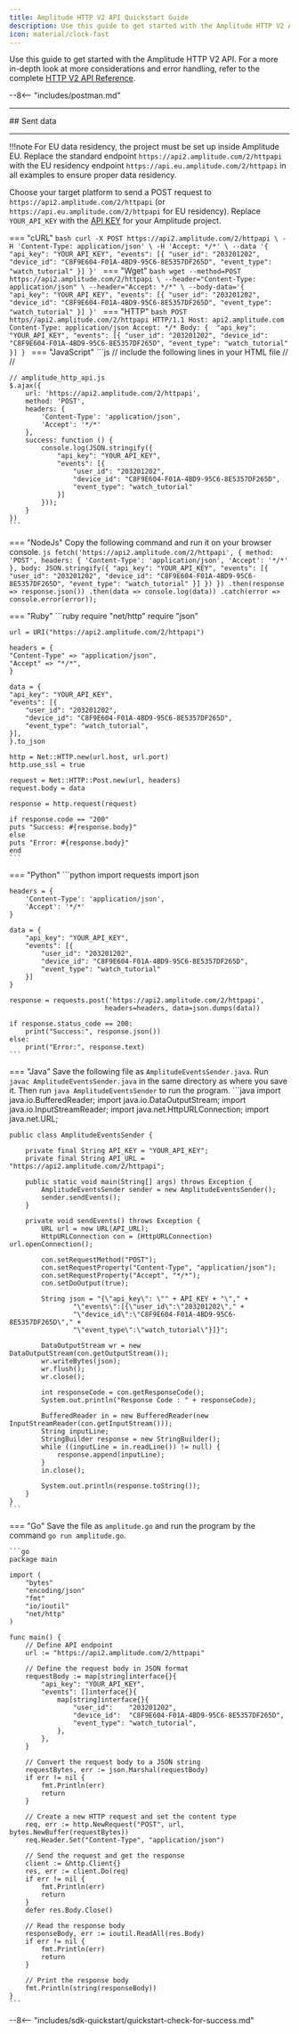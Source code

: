 ```yaml
---
title: Amplitude HTTP V2 API Quickstart Guide 
description: Use this guide to get started with the Amplitude HTTP V2 API. 
icon: material/clock-fast
---
```


Use this guide to get started with the Amplitude HTTP V2 API. For a more in-depth look at more considerations and error handling, refer to the complete [HTTP V2 API Reference](./http-v2-api.md).

--8<-- "includes/postman.md"

<div class="sdk-hr"><hr></div>
## Sent data 
<div class="sdk-hr"><hr></div>

!!!note
    For EU data residency, the project must be set up inside Amplitude EU. Replace the standard endpoint `https://api2.amplitude.com/2/httpapi` with the EU residency endpoint `https://api.eu.amplitude.com/2/httpapi` in all examples to ensure proper data residency.

Choose your target platform to send a POST request to `https://api2.amplitude.com/2/httpapi` (or `https://api.eu.amplitude.com/2/httpapi` for EU residency). Replace `YOUR_API_KEY` with the [API KEY](../find-api-credentials.md) for your Amplitude project.

=== "cURL"
    ```bash
    curl -X POST https://api2.amplitude.com/2/httpapi \
        -H 'Content-Type: application/json' \
        -H 'Accept: */*' \
        --data '{
            "api_key": "YOUR_API_KEY",
            "events": [{
            "user_id": "203201202",
            "device_id": "C8F9E604-F01A-4BD9-95C6-8E5357DF265D",
            "event_type": "watch_tutorial"
            }]
            }'
    ```
=== "Wget"
    ```bash
    wget --method=POST https://api2.amplitude.com/2/httpapi \
        --header="Content-Type: application/json" \
        --header="Accept: */*" \
        --body-data='{ 
            "api_key": "YOUR_API_KEY",
            "events": [{
            "user_id": "203201202",
            "device_id": "C8F9E604-F01A-4BD9-95C6-8E5357DF265D",
            "event_type": "watch_tutorial"
            }]
            }'
    ```
=== "HTTP"
    ```bash
    POST https//api2.amplitude.com/2/httpapi HTTP/1.1
    Host: api2.amplitude.com
    Content-Type: application/json
    Accept: */*
    Body: { 
            "api_key": "YOUR_API_KEY",
            "events": [{
                "user_id": "203201202",
                "device_id": "C8F9E604-F01A-4BD9-95C6-8E5357DF265D",
                "event_type": "watch_tutorial"
                }]
        }
    ```
=== "JavaScript"
    ```js
    // include the following lines in your HTML file
    // <script src="amplitude_http_api.js"></script>
    // <script src="https://code.jquery.com/jquery-3.6.0.min.js"></script>

    // amplitude_http_api.js
    $.ajax({
        url: 'https://api2.amplitude.com/2/httpapi',
        method: 'POST',
        headers: {
            'Content-Type': 'application/json',
            'Accept': '*/*'
        },
        success: function () {
            console.log(JSON.stringify({
                "api_key": "YOUR_API_KEY",
                "events": [{
                    "user_id": "203201202",
                    "device_id": "C8F9E604-F01A-4BD9-95C6-8E5357DF265D",
                    "event_type": "watch_tutorial"
                }]
            }));
        }
    })
    ```

=== "NodeJs"
    Copy the following command and run it on your browser console.
    ```js
    fetch('https://api2.amplitude.com/2/httpapi', {
        method: 'POST',
        headers: {
            'Content-Type': 'application/json',
            'Accept': '*/*'
        },
        body: JSON.stringify({
            "api_key": "YOUR_API_KEY",
            "events": [{
                "user_id": "203201202",
                "device_id": "C8F9E604-F01A-4BD9-95C6-8E5357DF265D",
                "event_type": "watch_tutorial"
            }]
        })
    })
        .then(response => response.json())
        .then(data => console.log(data))
        .catch(error => console.error(error));
    ```

=== "Ruby"
    ```ruby
    require "net/http"
    require "json"

    url = URI("https://api2.amplitude.com/2/httpapi")

    headers = {
    "Content-Type" => "application/json",
    "Accept" => "*/*",
    }

    data = {
    "api_key": "YOUR_API_KEY",
    "events": [{
        "user_id": "203201202",
        "device_id": "C8F9E604-F01A-4BD9-95C6-8E5357DF265D",
        "event_type": "watch_tutorial",
    }],
    }.to_json

    http = Net::HTTP.new(url.host, url.port)
    http.use_ssl = true

    request = Net::HTTP::Post.new(url, headers)
    request.body = data

    response = http.request(request)

    if response.code == "200"
    puts "Success: #{response.body}"
    else
    puts "Error: #{response.body}"
    end
    ```
=== "Python"
    ```python
    import requests
    import json

    headers = {
        'Content-Type': 'application/json',
        'Accept': '*/*'
    }

    data = {
        "api_key": "YOUR_API_KEY",
        "events": [{
            "user_id": "203201202",
            "device_id": "C8F9E604-F01A-4BD9-95C6-8E5357DF265D",
            "event_type": "watch_tutorial"
        }]
    }

    response = requests.post('https://api2.amplitude.com/2/httpapi',
                            headers=headers, data=json.dumps(data))

    if response.status_code == 200:
        print("Success:", response.json())
    else:
        print("Error:", response.text)
    ```
=== "Java" 
    Save the following file as `AmplitudeEventsSender.java`. Run `javac AmplitudeEventsSender.java` in the same directory as where you save it. Then run `java AmplitudeEventsSender` to run the program. 
    ```java
    import java.io.BufferedReader;
    import java.io.DataOutputStream;
    import java.io.InputStreamReader;
    import java.net.HttpURLConnection;
    import java.net.URL;

    public class AmplitudeEventsSender {

        private final String API_KEY = "YOUR_API_KEY";
        private final String API_URL = "https://api2.amplitude.com/2/httpapi";

        public static void main(String[] args) throws Exception {
            AmplitudeEventsSender sender = new AmplitudeEventsSender();
            sender.sendEvents();
        }

        private void sendEvents() throws Exception {
            URL url = new URL(API_URL);
            HttpURLConnection con = (HttpURLConnection) url.openConnection();

            con.setRequestMethod("POST");
            con.setRequestProperty("Content-Type", "application/json");
            con.setRequestProperty("Accept", "*/*");
            con.setDoOutput(true);

            String json = "{\"api_key\": \"" + API_KEY + "\"," +
                    "\"events\":[{\"user_id\":\"203201202\"," +
                    "\"device_id\":\"C8F9E604-F01A-4BD9-95C6-8E5357DF265D\"," +
                    "\"event_type\":\"watch_tutorial\"}]}";

            DataOutputStream wr = new DataOutputStream(con.getOutputStream());
            wr.writeBytes(json);
            wr.flush();
            wr.close();

            int responseCode = con.getResponseCode();
            System.out.println("Response Code : " + responseCode);

            BufferedReader in = new BufferedReader(new InputStreamReader(con.getInputStream()));
            String inputLine;
            StringBuilder response = new StringBuilder();
            while ((inputLine = in.readLine()) != null) {
                response.append(inputLine);
            }
            in.close();

            System.out.println(response.toString());
        }
    }
    ```
=== "Go"
    Save the file as `amplitude.go` and run the program by the command `go run amplitude.go`. 
    
    ```go
    package main

    import (
        "bytes"
        "encoding/json"
        "fmt"
        "io/ioutil"
        "net/http"
    )

    func main() {
        // Define API endpoint
        url := "https://api2.amplitude.com/2/httpapi"

        // Define the request body in JSON format
        requestBody := map[string]interface{}{
            "api_key": "YOUR_API_KEY",
            "events": []interface{}{
                map[string]interface{}{
                    "user_id":    "203201202",
                    "device_id":  "C8F9E604-F01A-4BD9-95C6-8E5357DF265D",
                    "event_type": "watch_tutorial",
                },
            },
        }

        // Convert the request body to a JSON string
        requestBytes, err := json.Marshal(requestBody)
        if err != nil {
            fmt.Println(err)
            return
        }

        // Create a new HTTP request and set the content type
        req, err := http.NewRequest("POST", url, bytes.NewBuffer(requestBytes))
        req.Header.Set("Content-Type", "application/json")

        // Send the request and get the response
        client := &http.Client{}
        res, err := client.Do(req)
        if err != nil {
            fmt.Println(err)
            return
        }
        defer res.Body.Close()

        // Read the response body
        responseBody, err := ioutil.ReadAll(res.Body)
        if err != nil {
            fmt.Println(err)
            return
        }

        // Print the response body
        fmt.Println(string(responseBody))
    }
    ```

--8<-- "includes/sdk-quickstart/quickstart-check-for-success.md"
